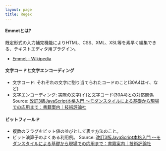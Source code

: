 ```yaml
---
layout: page
title: Regex
---
```


#### Emmetとは?
既定形式の入力補完機能によりHTML、CSS、XML、XSL等を素早く編集できる、テキストエディタ用プラグイン。
* [Emmet - Wikipedia](https://ja.wikipedia.org/wiki/Emmet)

#### 文字コードと文字エンコーディング
* 文字コード: それぞれの文字に割り当てられたコードのこと(30A4はイ、など)
* 文字エンコーディング: 実際の文字(イ)と文字コード(30A4)との対応関係
Source: [改訂3版JavaScript本格入門 ～モダンスタイルによる基礎から現場での応用まで：書籍案内｜技術評論社](https://gihyo.jp/book/2023/978-4-297-13288-0)


#### ビットフィールド
* 複数のフラグをビット値の並びとして表す方法のこと。
* ビット演算子のよくある利用例。
Source: [改訂3版JavaScript本格入門 ～モダンスタイルによる基礎から現場での応用まで：書籍案内｜技術評論社](https://gihyo.jp/book/2023/978-4-297-13288-0)
